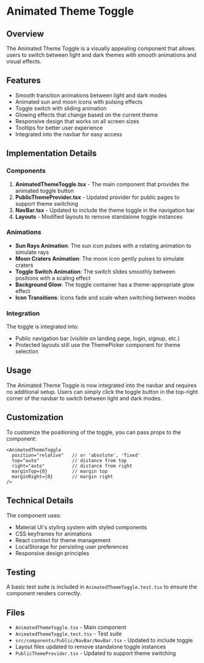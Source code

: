 # Animated Theme Toggle

## Overview

The Animated Theme Toggle is a visually appealing component that allows users to switch between light and dark themes with smooth animations and visual effects.

## Features

- Smooth transition animations between light and dark modes
- Animated sun and moon icons with pulsing effects
- Toggle switch with sliding animation
- Glowing effects that change based on the current theme
- Responsive design that works on all screen sizes
- Tooltips for better user experience
- Integrated into the navbar for easy access

## Implementation Details

### Components

1. **AnimatedThemeToggle.tsx** - The main component that provides the animated toggle button
2. **PublicThemeProvider.tsx** - Updated provider for public pages to support theme switching
3. **NavBar.tsx** - Updated to include the theme toggle in the navigation bar
4. **Layouts** - Modified layouts to remove standalone toggle instances

### Animations

- **Sun Rays Animation**: The sun icon pulses with a rotating animation to simulate rays
- **Moon Craters Animation**: The moon icon gently pulses to simulate craters
- **Toggle Switch Animation**: The switch slides smoothly between positions with a scaling effect
- **Background Glow**: The toggle container has a theme-appropriate glow effect
- **Icon Transitions**: Icons fade and scale when switching between modes

### Integration

The toggle is integrated into:
- Public navigation bar (visible on landing page, login, signup, etc.)
- Protected layouts still use the ThemePicker component for theme selection

## Usage

The Animated Theme Toggle is now integrated into the navbar and requires no additional setup. Users can simply click the toggle button in the top-right corner of the navbar to switch between light and dark modes.

## Customization

To customize the positioning of the toggle, you can pass props to the component:

```tsx
<AnimatedThemeToggle 
  position="relative"   // or 'absolute', 'fixed'
  top="auto"            // distance from top
  right="auto"          // distance from right
  marginTop={0}         // margin top
  marginRight={0}       // margin right
/>
```

## Technical Details

The component uses:
- Material UI's styling system with styled components
- CSS keyframes for animations
- React context for theme management
- LocalStorage for persisting user preferences
- Responsive design principles

## Testing

A basic test suite is included in `AnimatedThemeToggle.test.tsx` to ensure the component renders correctly.

## Files

- `AnimatedThemeToggle.tsx` - Main component
- `AnimatedThemeToggle.test.tsx` - Test suite
- `src/components/Public/NavBar/NavBar.tsx` - Updated to include toggle
- Layout files updated to remove standalone toggle instances
- `PublicThemeProvider.tsx` - Updated to support theme switching
